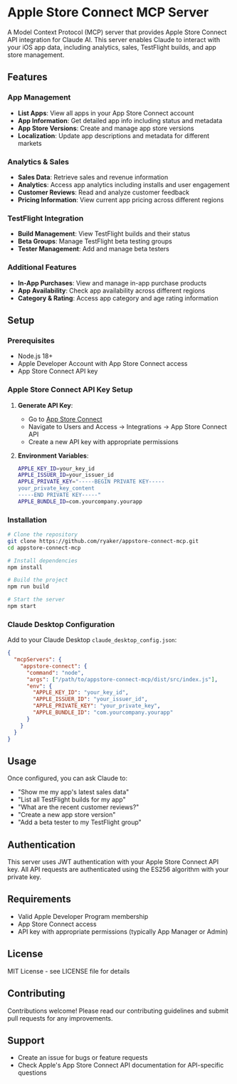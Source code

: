 # Apple Store Connect MCP Server

A Model Context Protocol (MCP) server that provides Apple Store Connect API integration for Claude AI. This server enables Claude to interact with your iOS app data, including analytics, sales, TestFlight builds, and app store management.

## Features

### App Management
- **List Apps**: View all apps in your App Store Connect account
- **App Information**: Get detailed app info including status and metadata
- **App Store Versions**: Create and manage app store versions
- **Localization**: Update app descriptions and metadata for different markets

### Analytics & Sales
- **Sales Data**: Retrieve sales and revenue information
- **Analytics**: Access app analytics including installs and user engagement
- **Customer Reviews**: Read and analyze customer feedback
- **Pricing Information**: View current app pricing across different regions

### TestFlight Integration
- **Build Management**: View TestFlight builds and their status
- **Beta Groups**: Manage TestFlight beta testing groups
- **Tester Management**: Add and manage beta testers

### Additional Features
- **In-App Purchases**: View and manage in-app purchase products
- **App Availability**: Check app availability across different regions
- **Category & Rating**: Access app category and age rating information

## Setup

### Prerequisites
- Node.js 18+
- Apple Developer Account with App Store Connect access
- App Store Connect API key

### Apple Store Connect API Key Setup

1. **Generate API Key**:
   - Go to [App Store Connect](https://appstoreconnect.apple.com)
   - Navigate to Users and Access → Integrations → App Store Connect API
   - Create a new API key with appropriate permissions

2. **Environment Variables**:
   ```bash
   APPLE_KEY_ID=your_key_id
   APPLE_ISSUER_ID=your_issuer_id  
   APPLE_PRIVATE_KEY="-----BEGIN PRIVATE KEY-----
   your_private_key_content
   -----END PRIVATE KEY-----"
   APPLE_BUNDLE_ID=com.yourcompany.yourapp
   ```

### Installation

```bash
# Clone the repository
git clone https://github.com/ryaker/appstore-connect-mcp.git
cd appstore-connect-mcp

# Install dependencies
npm install

# Build the project
npm run build

# Start the server
npm start
```

### Claude Desktop Configuration

Add to your Claude Desktop `claude_desktop_config.json`:

```json
{
  "mcpServers": {
    "appstore-connect": {
      "command": "node",
      "args": ["/path/to/appstore-connect-mcp/dist/src/index.js"],
      "env": {
        "APPLE_KEY_ID": "your_key_id",
        "APPLE_ISSUER_ID": "your_issuer_id",
        "APPLE_PRIVATE_KEY": "your_private_key",
        "APPLE_BUNDLE_ID": "com.yourcompany.yourapp"
      }
    }
  }
}
```

## Usage

Once configured, you can ask Claude to:

- "Show me my app's latest sales data"
- "List all TestFlight builds for my app"
- "What are the recent customer reviews?"
- "Create a new app store version"
- "Add a beta tester to my TestFlight group"

## Authentication

This server uses JWT authentication with your Apple Store Connect API key. All API requests are authenticated using the ES256 algorithm with your private key.

## Requirements

- Valid Apple Developer Program membership
- App Store Connect access
- API key with appropriate permissions (typically App Manager or Admin)

## License

MIT License - see LICENSE file for details

## Contributing

Contributions welcome! Please read our contributing guidelines and submit pull requests for any improvements.

## Support

- Create an issue for bugs or feature requests
- Check Apple's App Store Connect API documentation for API-specific questions
